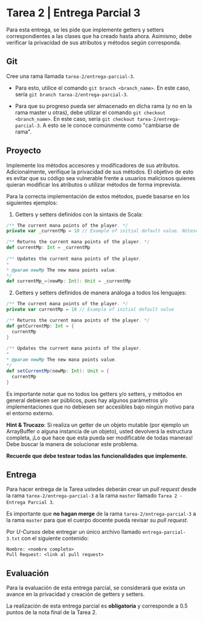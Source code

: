 # Tarea 2 | Entrega Parcial 3

Para esta entrega, se les pide que implemente getters y setters correspondientes a las clases que ha creado hasta ahora.
Asimismo, debe verificar la privacidad de sus atributos y métodos según corresponda.

## Git

Cree una rama llamada ``tarea-2/entrega-parcial-3``.

   - Para esto, utilice el comando ``git branch <branch_name>``. En este caso, sería
   ``git branch tarea-2/entrega-parcial-3``.
   
   - Para que su progreso pueda ser almacenado en dicha rama (y no en la rama master u otras), debe utilizar el comando
   ``git checkout <branch_name>``. En este caso, sería ``git checkout tarea-2/entrega-parcial-3``. A esto se le conoce
   comúnmente como "cambiarse de rama".

## Proyecto

Implemente los métodos accesores y modificadores de sus atributos. Adicionalmente, verifique la privacidad de sus
métodos. El objetivo de esto es evitar que su código sea vulnerable frente a usuarios maliciosos quienes quieran
modificar los atributos o utilizar métodos de forma imprevista.

Para la correcta implementación de estos métodos, puede basarse en los siguientes ejemplos:

1. Getters y setters definidos con la sintaxis de Scala:

```scala
/** The current mana points of the player. */
private var _currentMp = 10 // Example of initial default value. Nótese el '_' al inicio del nombre del atributo.

/** Returns the current mana points of the player. */
def currentMp: Int = _currentMp
  
/** Updates the current mana points of the player.
*
* @param newMp The new mana points value.
*/
def currentMp_=(newMp: Int): Unit = _currentMp
```

2. Getters y setters definidos de manera análoga a todos los lenguajes:

```scala
/** The current mana points of the player. */
private var currentMp = 10 // Example of initial default value

/** Returns the current mana points of the player. */
def getCurrentMp: Int = {
  currentMp
}
  
/** Updates the current mana points of the player.
*
* @param newMp The new mana points value.
*/
def setCurrentMp(newMp: Int): Unit = {
  currentMp
}
```

Es importante notar que no todos los getters y/o setters, y métodos en general debiesen ser públicos, pues hay algunos
parámetros y/o implementaciones que no debiesen ser accesibles bajo ningún motivo para el entorno externo.

**Hint & Trucazo**: Si realiza un getter de un objeto mutable (por ejemplo un ArrayBuffer o alguna instancia de un
objeto), usted devolverá la estructura completa, ¡Lo que hace que esta pueda ser modificable de todas maneras! Debe
buscar la manera de solucionar este problema.

**Recuerde que debe testear todas las funcionalidades que implemente.**

## Entrega

Para hacer entrega de la Tarea ustedes deberán crear un *pull request* desde la rama ``tarea-2/entrega-parcial-3`` a la
rama ``master`` llamado ``Tarea 2 - Entrega Parcial 3``.

Es importante que **no hagan merge** de la rama ``tarea-2/entrega-parcial-3`` a la rama ``master`` para que el cuerpo
docente pueda revisar su *pull request*.

Por *U-Cursos* debe entregar un único archivo llamado ``entrega-parcial-3.txt`` con el siguiente contenido:

```
Nombre: <nombre completo>
Pull Request: <link al pull request>
```

## Evaluación

Para la evaluación de esta entrega parcial, se considerará que exista un avance en la privacidad y creación de getters
y setters.

La realización de esta entrega parcial es **obligatoria** y corresponde a 0.5 puntos de la nota final de la Tarea 2.

